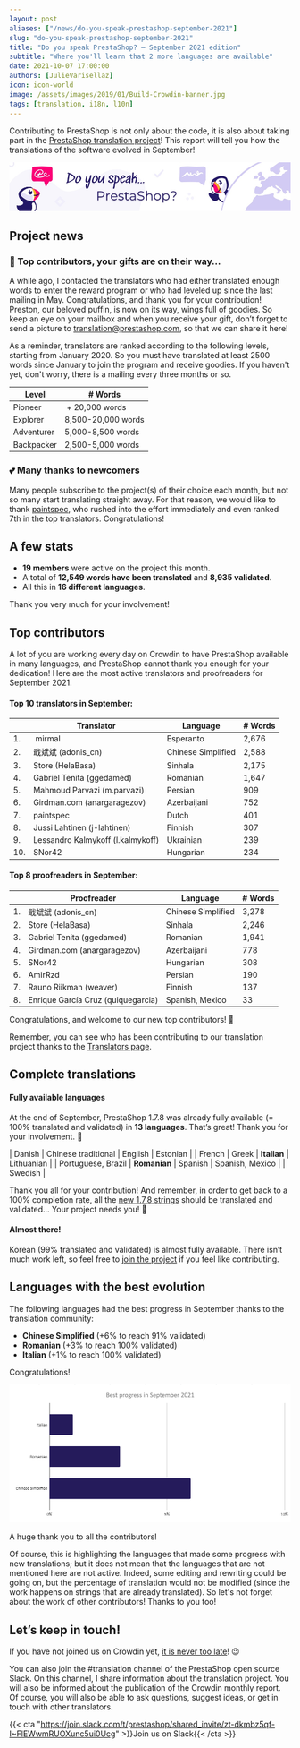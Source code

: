 ```yaml
---
layout: post
aliases: ["/news/do-you-speak-prestashop-september-2021"]
slug: "do-you-speak-prestashop-september-2021"
title: "Do you speak PrestaShop? – September 2021 edition"
subtitle: "Where you'll learn that 2 more languages are available"
date: 2021-10-07 17:00:00
authors: [JulieVarisellaz]
icon: icon-world
image: /assets/images/2019/01/Build-Crowdin-banner.jpg
tags: [translation, i18n, l10n]
---
```


Contributing to PrestaShop is not only about the code, it is also about taking part in the [PrestaShop translation project](https://crowdin.com/project/prestashop-official)! This report will tell you how the translations of the software evolved in September!

![Crowdin Monthly banner](/assets/images/2019/01/Build-Crowdin-banner.jpg)

## Project news

### 🎁 Top contributors, your gifts are on their way…

A while ago, I contacted the translators who had either translated enough words to enter the reward program or who had leveled up since the last mailing in May. Congratulations, and thank you for your contribution! Preston, our beloved puffin, is now on its way, wings full of goodies. So keep an eye on your mailbox and when you receive your gift, don’t forget to send a picture to translation@prestashop.com, so that we can share it here!

As a reminder, translators are ranked according to the following levels, starting from January 2020. So you must have translated at least 2500 words since January to join the program and receive goodies. If you haven't yet, don't worry, there is a mailing every three months or so.

| Level | # Words
|---------- | -------- 
| Pioneer |‫‬ + 20,000 words
| Explorer | 8,500-20,000 words
| Adventurer | 5,000-8,500 words
| Backpacker | 2,500-5,000 words


### 💕 Many thanks to newcomers

Many people subscribe to the project(s) of their choice each month, but not so many start translating straight away. For that reason, we would like to thank [paintspec](https://crowdin.com/profile/paintspec), who rushed into the effort immediately and even ranked 7th in the top translators. Congratulations!

## A few stats
 
* **19 members** were active on the project this month.
* A total of **12,549 words have been translated** and **8,935 validated**.
* All this in **16 different languages**.
 
Thank you very much for your involvement!

## Top contributors
 
A lot of you are working every day on Crowdin to have PrestaShop available in many languages, and PrestaShop cannot thank you enough for your dedication! Here are the most active translators and proofreaders for September 2021.
 
#### Top 10 translators in September:
 
| |Translator | Language | # Words
|-|---------- | -------- | ----------------
| 1. |‫‬ mirmal | Esperanto | 2,676
| 2. | 戢斌斌 (adonis_cn) | Chinese Simplified | 2,588
| 3. | Store (HelaBasa) | Sinhala | 2,175
| 4. | Gabriel Tenita (ggedamed) | Romanian | 1,647
| 5. | Mahmoud Parvazi (m.parvazi) | Persian | 909
| 6. | Girdman.com (anargaragezov) | Azerbaijani | 752
| 7. | paintspec | Dutch | 401
| 8. | Jussi Lahtinen (j-lahtinen) | Finnish | 307
| 9. | Lessandro Kalmykoff (l.kalmykoff) | Ukrainian | 239
| 10. | SNor42 | Hungarian | 234
 
#### Top 8 proofreaders in September:
 
| | Proofreader | Language | # Words
|-| ---------- | -------- | ----------------
| 1. | 戢斌斌 (adonis_cn) | Chinese Simplified | 3,278
| 2. | Store (HelaBasa) | Sinhala | 2,246
| 3. | Gabriel Tenita (ggedamed) | Romanian | 1,941
| 4. | Girdman.com (anargaragezov) | Azerbaijani | 778
| 5. | SNor42 | Hungarian | 308
| 6. | AmirRzd | Persian | 190
| 7. | Rauno Riikman (weaver) | Finnish | 137
| 8. | Enrique García Cruz (quiquegarcia) |Spanish, Mexico | 33


Congratulations, and welcome to our new top contributors! :clap:
 
Remember, you can see who has been contributing to our translation project thanks to the [Translators page](https://translators.prestashop.com/).
 
## Complete translations
 
#### Fully available languages
 
At the end of September, PrestaShop 1.7.8 was already fully available (= 100% translated and validated) in **13 languages**. That’s great! Thank you for your involvement. :tada:
 
| Danish | Chinese traditional | English | Estonian |
| French | Greek | **Italian** | Lithuanian |
| Portuguese, Brazil | **Romanian** | Spanish | Spanish, Mexico |
| Swedish |


Thank you all for your contribution! And remember, in order to get back to a 100% completion rate, all the [new 1.7.8 strings](https://build.prestashop.com/news/prestashop-178-translations/) should be translated and validated... Your project needs you! :muscle: 

#### Almost there!

Korean (99% translated and validated) is almost fully available. There isn’t much work left, so feel free to [join the project](https://crowdin.com/project/prestashop-official) if you feel like contributing.

## Languages with the best evolution

The following languages had the best progress in September thanks to the translation community:
 
* **Chinese Simplified** (+6% to reach 91% validated) 
* **Romanian** (+3% to reach 100% validated)
* **Italian** (+1% to reach 100% validated)

Congratulations! 
 
![Best translation progress in September 2021](/assets/images/2021/10/build-crowdin-progress-sept21.png)

A huge thank you to all the contributors!
 
Of course, this is highlighting the languages that made some progress with new translations; but it does not mean that the languages that are not mentioned here are not active. Indeed, some editing and rewriting could be going on, but the percentage of translation would not be modified (since the work happens on strings that are already translated). So let's not forget about the work of other contributors! Thanks to you too!

## Let’s keep in touch!

If you have not joined us on Crowdin yet, [it is never too late](https://crowdin.com/project/prestashop-official)! :wink:

You can also join the #translation channel of the PrestaShop open source Slack. On this channel, I share information about the translation project. You will also be informed about the publication of the Crowdin monthly report. Of course, you will also be able to ask questions, suggest ideas, or get in touch with other translators.

{{< cta "https://join.slack.com/t/prestashop/shared_invite/zt-dkmbz5qf-I~FlEWwmRUOXunc5ui0Ucg" >}}Join us on Slack{{< /cta >}}

